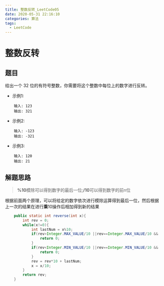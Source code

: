 ```yaml
---
title: 整数反转_LeetCode05
date: 2020-05-31 22:16:10
categories: 算法
tags:
  - LeetCode
---
```



# 整数反转

## 题目

给出一个 32 位的有符号整数，你需要将这个整数中每位上的数字进行反转。

- 示例1:

```
    输入: 123
    输出: 321
```

- 示例2:

```
    输入: -123
    输出: -321
```

- 示例3:

```
    输入: 120
    输出: 21
```

## 解题思路

> **%10**模除可以得到数字的最后一位;**/10**可以得到数字的前n位

根据前面两个原理，可以将给定的数字依次进行模除运算得到最后一位，然后根据上一次的结果在进行**乘**10操作后相加得到新的结果

```java
    public static int reverse(int x){
        int rev = 0;
        while(x!=0){
            int lastNum = x%10;
            if(rev>Integer.MAX_VALUE/10 ||rev==Integer.MAX_VALUE/10 && lastNum > 7){
                return 0;
            }
            if(rev<Integer.MIN_VALUE/10 ||rev==Integer.MIN_VALUE/10 && lastNum < -8){
                return 0;
            }
            rev = rev*10 + lastNum;
            x = x/10;
        }
        return rev;
    }
```

